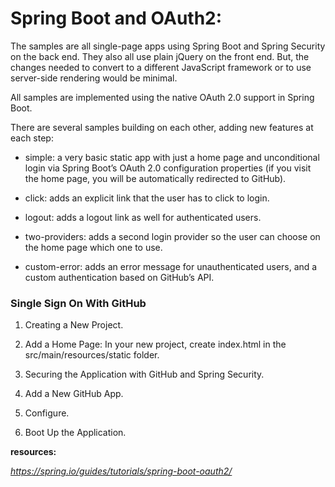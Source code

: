 
# Spring Boot and OAuth2:
The samples are all single-page apps using Spring Boot and Spring Security on the back end. They also all use plain jQuery on the front end. But, the changes needed to convert to a different JavaScript framework or to use server-side rendering would be minimal.

All samples are implemented using the native OAuth 2.0 support in Spring Boot.

There are several samples building on each other, adding new features at each step:

+ simple: a very basic static app with just a home page and unconditional login via Spring Boot’s OAuth 2.0 configuration properties (if you visit the home page, you will be automatically redirected to GitHub).

+ click: adds an explicit link that the user has to click to login.

+ logout: adds a logout link as well for authenticated users.

+ two-providers: adds a second login provider so the user can choose on the home page which one to use.

+ custom-error: adds an error message for unauthenticated users, and a custom authentication based on GitHub’s API.

### **Single Sign On With GitHub**
1. Creating a New Project.
2. Add a Home Page: In your new project, create index.html in the src/main/resources/static folder.
3. Securing the Application with GitHub and Spring Security.

4. Add a New GitHub App.
5. Configure.
6. Boot Up the Application.



**resources:** 

*https://spring.io/guides/tutorials/spring-boot-oauth2/*